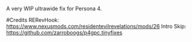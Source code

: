 A very WIP ultrawide fix for Persona 4.

#Credits
RERevHook: https://www.nexusmods.com/residentevilrevelations/mods/26
Intro Skip: https://github.com/zarroboogs/p4gpc.tinyfixes